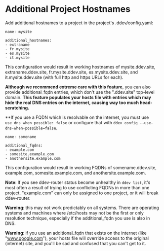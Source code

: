 # Additional Project Hostnames

Add additional hostnames to a project in the project's .ddev/config.yaml:

```
name: mysite

additional_hostnames:
- extraname
- fr.mysite
- es.mysite
- it.mysite
```

This configuration would result in working hostnames of mysite.ddev.site, extraname.ddev.site, fr.mysite.ddev.site, es.mysite.ddev.site, and it.mysite.ddev.site (with full http and https URLs for each).

**Although we recommend extreme care with this feature**, you can also provide additional_fqdn entries, which don't use the ".ddev.site" top-level domain.  **This feature populates your hosts file with entries which may hide the real DNS entries on the internet, causing way too much head-scratching.**

**If you use a FQDN which is resolvable on the internet, you must use `use_dns_when_possible: false` or configure that with `ddev config --use-dns-when-possible=false`.

```
name: somename

additional_fqdns:
- example.com
- somesite.example.com
- anothersite.example.com
```

This configuration would result in working FQDNs of somename.ddev.site, example.com, somesite.example.com, and anothersite.example.com.

**Note**: If you see ddev-router status become unhealthy in `ddev list`, it's most often a result of trying to use conflicting FQDNs in more than one project. "example.com" can only be assigned to one project, or it will break ddev-router.

**Warning**: this may not work predictably on all systems. There are operating systems and machines where /etc/hosts may not be the first or only resolution technique, especially if the additional_fqdn you use is also in DNS.

**Warning**: if you use an additional_fqdn that exists on the internet (like "www.google.com"), your hosts file will override access to the original (internet) site, and you'll be sad and confused that you can't get to it.
